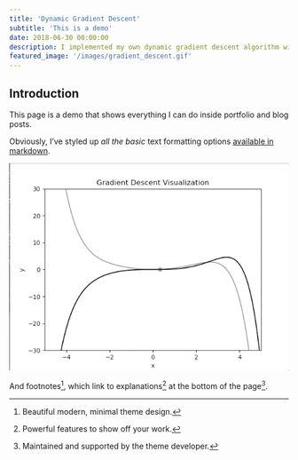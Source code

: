 ```yaml
---
title: 'Dynamic Gradient Descent'
subtitle: 'This is a demo'
date: 2018-06-30 00:00:00
description: I implemented my own dynamic gradient descent algorithm with varying step size & hyper-parameterized sample momentum.
featured_image: '/images/gradient_descent.gif'
---
```


## Introduction

This page is a demo that shows everything I can do inside portfolio and blog posts.


Obviously, I’ve styled up *all the basic* text formatting options [available in markdown](https://github.com/adam-p/markdown-here/wiki/Markdown-Cheatsheet).

<div class="centered">
	<img src="/images/gradient_descent.gif">
</div>


And footnotes[^1], which link to explanations[^2] at the bottom of the page[^3].

[^1]: Beautiful modern, minimal theme design.
[^2]: Powerful features to show off your work.
[^3]: Maintained and supported by the theme developer.
